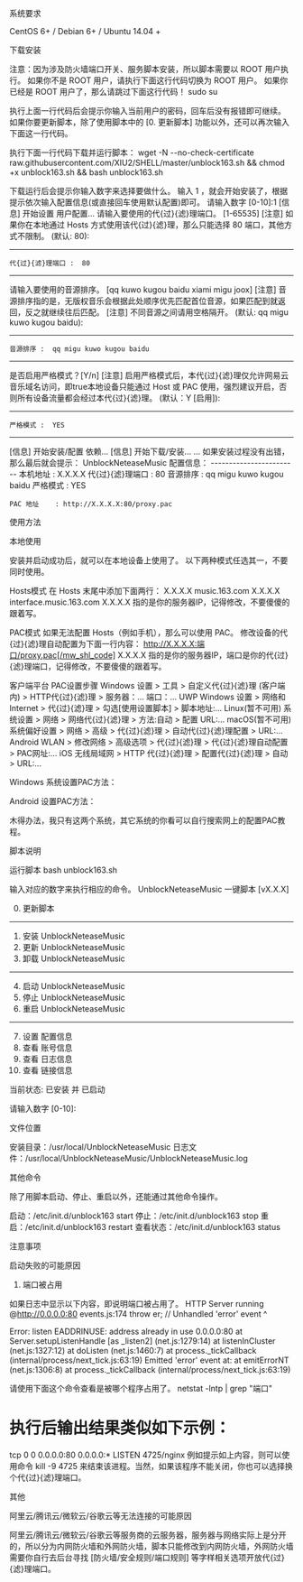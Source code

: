 系统要求

CentOS 6+ / Debian 6+ / Ubuntu 14.04 +

下载安装

注意：因为涉及防火墙端口开关、服务脚本安装，所以脚本需要以 ROOT 用户执行。
如果你不是 ROOT 用户，请执行下面这行代码切换为 ROOT 用户。
如果你已经是 ROOT 用户了，那么请跳过下面这行代码！
sudo su

执行上面一行代码后会提示你输入当前用户的密码，回车后没有报错即可继续。
如果你要更新脚本，除了使用脚本中的 [0. 更新脚本] 功能以外，还可以再次输入下面这一行代码。

执行下面一行代码下载并运行脚本：
wget -N --no-check-certificate raw.githubusercontent.com/XIU2/SHELL/master/unblock163.sh && chmod +x unblock163.sh && bash unblock163.sh

下载运行后会提示你输入数字来选择要做什么。 输入 1 ，就会开始安装了，根据提示依次输入配置信息(或直接回车使用默认配置)即可。
请输入数字 [0-10]:1
[信息] 开始设置 用户配置...
请输入要使用的代{过}{滤}理端口。 [1-65535]
[注意] 如果你在本地通过 Hosts 方式使用该代{过}{滤}理，那么只能选择 80 端口，其他方式不限制。
(默认: 80):

------------------------
    代{过}{滤}理端口 :  80 
------------------------

请输入要使用的音源排序。 [qq kuwo kugou baidu xiami migu joox]
[注意] 音源排序指的是，无版权音乐会根据此处顺序优先匹配首位音源，如果匹配到就返回，反之就继续往后匹配。
[注意] 不同音源之间请用空格隔开。
(默认: qq migu kuwo kugou baidu):

------------------------
    音源排序 :  qq migu kuwo kugou baidu 
------------------------

是否启用严格模式？[Y/n]
[注意] 启用严格模式后，本代{过}{滤}理仅允许网易云音乐域名访问，即true本地设备只能通过 Host 或 PAC 使用，强烈建议开启，否则所有设备流量都会经过本代{过}{滤}理。
(默认：Y [启用]):

------------------------
    严格模式 :  YES 
------------------------

[信息] 开始安装/配置 依赖...
[信息] 开始下载/安装...
...
如果安装过程没有出错，那么最后就会提示：
    UnblockNeteaseMusic 配置信息：
    ------------------------
    本机地址    : X.X.X.X
    代{过}{滤}理端口    : 80
    音源排序    : qq migu kuwo kugou baidu
    严格模式    : YES

    PAC 地址    : http://X.X.X.X:80/proxy.pac


使用方法

本地使用

安装并启动成功后，就可以在本地设备上使用了。
以下两种模式任选其一，不要同时使用。

Hosts模式
在 Hosts 末尾中添加下面两行：
X.X.X.X music.163.com
X.X.X.X interface.music.163.com
X.X.X.X 指的是你的服务器IP，记得修改，不要傻傻的跟着写。

PAC模式
如果无法配置 Hosts（例如手机），那么可以使用 PAC。 修改设备的代{过}{滤}理自动配置为下面一行内容：
http://X.X.X.X:端口/proxy.pac[/mw_shl_code]
X.X.X.X 指的是你的服务器IP，端口是你的代{过}{滤}理端口，记得修改，不要傻傻的跟着写。

客户端平台	PAC设置步骤
Windows	设置 > 工具 > 自定义代{过}{滤}理 (客户端内) > HTTP代{过}{滤}理 > 服务器：... 端口：...
UWP	Windows 设置 > 网络和 Internet > 代{过}{滤}理 > 勾选[使用设置脚本] > 脚本地址:...
Linux(暂不可用)	系统设置 > 网络 > 网络代{过}{滤}理 > 方法:自动 > 配置 URL:...
macOS(暂不可用)	系统偏好设置 > 网络 > 高级 > 代{过}{滤}理 > 自动代{过}{滤}理配置 > URL:...
Android	WLAN > 修改网络 > 高级选项 > 代{过}{滤}理 > 代{过}{滤}理自动配置 > PAC网址:...
iOS	无线局域网 > HTTP 代{过}{滤}理 > 配置代{过}{滤}理 > 自动 > URL:...

Windows 系统设置PAC方法：
  

Android 设置PAC方法：
  
木得办法，我只有这两个系统，其它系统的你看可以自行搜索网上的配置PAC教程。

脚本说明

运行脚本
bash unblock163.sh

输入对应的数字来执行相应的命令。
  UnblockNeteaseMusic 一键脚本 [vX.X.X]

  0. 更新脚本
----------
  1. 安装 UnblockNeteaseMusic
  2. 更新 UnblockNeteaseMusic
  3. 卸载 UnblockNeteaseMusic
----------
  4. 启动 UnblockNeteaseMusic
  5. 停止 UnblockNeteaseMusic
  6. 重启 UnblockNeteaseMusic
----------
  7. 设置 配置信息
  8. 查看 账号信息
  9. 查看 日志信息
 10. 查看 链接信息

 当前状态: 已安装 并 已启动

 请输入数字 [0-10]:

文件位置

安装目录：/usr/local/UnblockNeteaseMusic
日志文件：/usr/local/UnblockNeteaseMusic/UnblockNeteaseMusic.log

其他命令

除了用脚本启动、停止、重启以外，还能通过其他命令操作。

启动：/etc/init.d/unblock163 start
停止：/etc/init.d/unblock163 stop
重启：/etc/init.d/unblock163 restart
查看状态：/etc/init.d/unblock163 status

注意事项

启动失败的可能原因

1. 端口被占用

如果日志中显示以下内容，即说明端口被占用了。
HTTP Server running  @http://0.0.0.0:80
events.js:174
      throw er; // Unhandled 'error' event
      ^

Error: listen EADDRINUSE: address already in use 0.0.0.0:80
    at Server.setupListenHandle [as _listen2] (net.js:1279:14)
    at listenInCluster (net.js:1327:12)
    at doListen (net.js:1460:7)
    at process._tickCallback (internal/process/next_tick.js:63:19)
Emitted 'error' event at:
    at emitErrorNT (net.js:1306:8)
    at process._tickCallback (internal/process/next_tick.js:63:19)

请使用下面这个命令查看是被哪个程序占用了。
netstat -lntp | grep "端口"

# 执行后输出结果类似如下示例：
tcp        0      0 0.0.0.0:80              0.0.0.0:*               LISTEN      4725/nginx
例如提示如上内容，则可以使用命令 kill -9 4725 来结束该进程。当然，如果该程序不能关闭，你也可以选择换个代{过}{滤}理端口。



其他

阿里云/腾讯云/微软云/谷歌云等无法连接的可能原因

阿里云/腾讯云/微软云/谷歌云等服务商的云服务器，服务器与网络实际上是分开的，所以分为内网防火墙和外网防火墙，脚本只能修改到内网防火墙，外网防火墙需要你自行去后台寻找 [防火墙/安全规则/端口规则] 等字样相关选项开放代{过}{滤}理端口。
